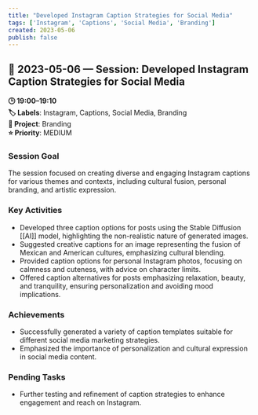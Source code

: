 ```yaml
---
title: "Developed Instagram Caption Strategies for Social Media"
tags: ['Instagram', 'Captions', 'Social Media', 'Branding']
created: 2023-05-06
publish: false
---
```


## 📅 2023-05-06 — Session: Developed Instagram Caption Strategies for Social Media

**🕒 19:00–19:10**  
**🏷️ Labels**: Instagram, Captions, Social Media, Branding  
**📂 Project**: Branding  
**⭐ Priority**: MEDIUM  


### Session Goal
The session focused on creating diverse and engaging Instagram captions for various themes and contexts, including cultural fusion, personal branding, and artistic expression.

### Key Activities
- Developed three caption options for posts using the Stable Diffusion [[AI]] model, highlighting the non-realistic nature of generated images.
- Suggested creative captions for an image representing the fusion of Mexican and American cultures, emphasizing cultural blending.
- Provided caption options for personal Instagram photos, focusing on calmness and cuteness, with advice on character limits.
- Offered caption alternatives for posts emphasizing relaxation, beauty, and tranquility, ensuring personalization and avoiding mood implications.

### Achievements
- Successfully generated a variety of caption templates suitable for different social media marketing strategies.
- Emphasized the importance of personalization and cultural expression in social media content.

### Pending Tasks
- Further testing and refinement of caption strategies to enhance engagement and reach on Instagram.

